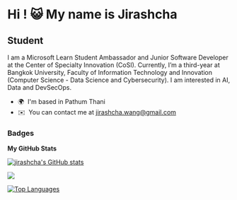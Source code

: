 Hi ! :smiley_cat: My name is Jirashcha
=================================================================================================================================

Student
-------

I am a Microsoft Learn Student Ambassador and Junior Software Developer at the Center of Specialty Innovation (CoSI). Currently, I’m a third-year at Bangkok University, Faculty of Information Technology and Innovation (Computer Science - Data Science and Cybersecurity). I am interested in AI, Data and DevSecOps.

* 🌍  I'm based in Pathum Thani
* ✉️  You can contact me at [jirashcha.wang@gmail.com](mailto:jirashcha.wang@gmail.com)

### Badges

<b>My GitHub Stats</b>

<a href="http://www.github.com/jirashcha"><img src="https://github-readme-stats.vercel.app/api?username=jirashcha&show_icons=true&hide=&count_private=true&title_color=a855f7&text_color=ffffff&icon_color=a855f7&bg_color=000000&hide_border=true&show_icons=true" alt="jirashcha's GitHub stats" /></a>

<a href="http://www.github.com/jirashcha"><img src="https://github-readme-streak-stats.herokuapp.com/?user=jirashcha&stroke=ffffff&background=000000&ring=a855f7&fire=a855f7&currStreakNum=ffffff&currStreakLabel=a855f7&sideNums=ffffff&sideLabels=ffffff&dates=ffffff&hide_border=true" /></a>

<a href="https://github.com/jirashcha" align="left"><img src="https://github-readme-stats.vercel.app/api/top-langs/?username=jirashcha&langs_count=10&title_color=a855f7&text_color=ffffff&icon_color=a855f7&bg_color=000000&hide_border=true&locale=en&custom_title=Top%20%Languages" alt="Top Languages" /></a>
